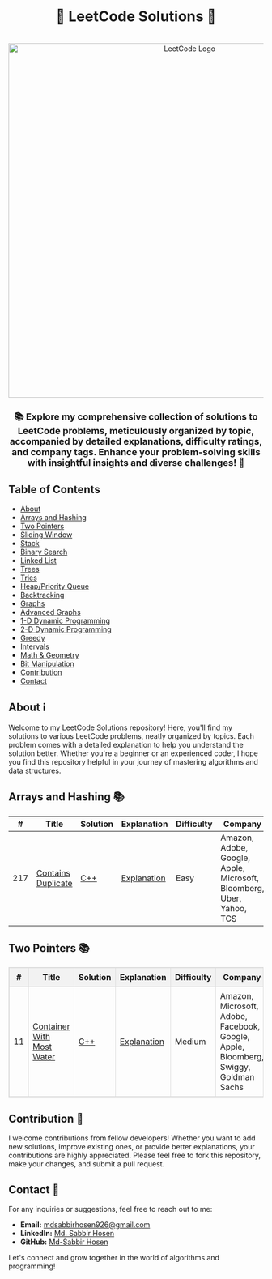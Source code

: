 <!-- Project Title -->
<div align="center">
  <h1 align="center">🚀 LeetCode Solutions 📝</h1>
  <br>
  <img src="https://assets.leetcode.com/static_assets/public/images/LeetCode_Sharing.png" alt="LeetCode Logo" width="700">
  <br>
</div>



<!-- Project Description -->
<h2 align="center" style="font-size: 18px;">📚 Explore my comprehensive collection of solutions to LeetCode problems, meticulously organized by topic, accompanied by detailed explanations, difficulty ratings, and company tags. Enhance your problem-solving skills with insightful insights and diverse challenges! 🌟</h2>
 

<!-- Table of Contents -->
## Table of Contents
- [About](#about)
- [Arrays and Hashing](#array-and-hashing)
- [Two Pointers](#two-pointers)
- [Sliding Window](#sliding-window)
- [Stack](#stack)
- [Binary Search](#binary-search)
- [Linked List](#linked-list)
- [Trees](#trees)
- [Tries](#tries)
- [Heap/Priority Queue](#heap-priority-queue)
- [Backtracking](#backtracking)
- [Graphs](#graphs)
- [Advanced Graphs](#advanced-graphs)
- [1-D Dynamic Programming](#1-d-dynamic-programming)
- [2-D Dynamic Programming](#2-d-dynamic-programming)
- [Greedy](#greedy)
- [Intervals](#intervals)
- [Math & Geometry](#math-geometry)
- [Bit Manipulation](#bit-manipulation)
- [Contribution](#contribution)
- [Contact](#contact)


<!-- About Section -->
## About ℹ️ <a name="about"></a>
Welcome to my LeetCode Solutions repository! Here, you'll find my solutions to various LeetCode problems, neatly organized by topics. Each problem comes with a detailed explanation to help you understand the solution better. Whether you're a beginner or an experienced coder, I hope you find this repository helpful in your journey of mastering algorithms and data structures.

<!-- Array and Hashing Section -->
## Arrays and Hashing 📚<a name="array-and-hashing"></a>

| #   | Title                                                | Solution                                | Explanation                        | Difficulty | Company |
| --- | ---------------------------------------------------- | ---------------------------------------| ---------------------------------- | ---------- | --------|
| 217  | [Contains Duplicate](https://leetcode.com/problems/contains-duplicate/description/)   | [C++](https://github.com/Md-SabbirHosen/Leetcode-Solutions/blob/main/Arrays%20%26%20Hashing/Contains%20Duplicate.cpp) | [Explanation](https://github.com/Md-SabbirHosen/Leetcode-Solutions/blob/main/Arrays%20%26%20Hashing/explanation.md) | Easy       |Amazon, Adobe, Google, Apple, Microsoft, Bloomberg, Uber, Yahoo, TCS  |

<!-- Two Pointers Section -->
## Two Pointers 📚

<table id="problemTable" style="width:100%; border-collapse: collapse; border: 1px solid #ddd;">
  <tr style="background-color: #f2f2f2;">
    <th style="padding: 8px; border: 1px solid #ddd;">#</th>
    <th style="padding: 8px; border: 1px solid #ddd;">Title</th>
    <th style="padding: 8px; border: 1px solid #ddd;">Solution</th>
    <th style="padding: 8px; border: 1px solid #ddd;">Explanation</th>
    <th style="padding: 8px; border: 1px solid #ddd;">Difficulty</th>
    <th style="padding: 8px; border: 1px solid #ddd;">Company</th>
  </tr>
  <tr>
    <td style="padding: 8px; border: 1px solid #ddd;">11</td>
    <td style="padding: 8px; border: 1px solid #ddd;"><a href="https://leetcode.com/problems/container-with-most-water/description/">Container With Most Water</a></td>
    <td style="padding: 8px; border: 1px solid #ddd;"><a href="https://github.com/Md-SabbirHosen/Leetcode-Solutions/blob/main/Two%20Pointers/Container%20With%20Most%20Water.cpp">C++</a></td>
    <td style="padding: 8px; border: 1px solid #ddd;"><a href="https://github.com/Md-SabbirHosen/Leetcode-Solutions/blob/main/Two%20Pointers/Explanation.md">Explanation</a></td>
    <td style="padding: 8px; border: 1px solid #ddd;">Medium</td>
    <td style="padding: 8px; border: 1px solid #ddd;">Amazon, Microsoft, Adobe, Facebook, Google, Apple, Bloomberg, Swiggy, Goldman Sachs</td>
  </tr>
  <!-- Add more rows as needed -->
</table>

<!-- JavaScript function to sort the table -->
<script>
function sortTable() {
  var table, rows, switching, i, x, y, shouldSwitch;
  table = document.getElementById("problemTable");
  switching = true;
  while (switching) {
    switching = false;
    rows = table.getElementsByTagName("TR");
    for (i = 1; i < (rows.length - 1); i++) {
      shouldSwitch = false;
      x = rows[i].getElementsByTagName("TD")[4];
      y = rows[i + 1].getElementsByTagName("TD")[4];
      if (x.innerHTML.toLowerCase() > y.innerHTML.toLowerCase()) {
        shouldSwitch = true;
        break;
      }
    }
    if (shouldSwitch) {
      rows[i].parentNode.insertBefore(rows[i + 1], rows[i]);
      switching = true;
    }
  }
}
</script>




<!-- Contribution Section -->
## Contribution 🚀 <a name = "contribution"></a>

I welcome contributions from fellow developers! Whether you want to add new solutions, improve existing ones, or provide better explanations, your contributions are highly appreciated. Please feel free to fork this repository, make your changes, and submit a pull request.

<!-- Contact Section -->
## Contact 📧 <a name="contact"></a>

For any inquiries or suggestions, feel free to reach out to me:

- **Email:** [mdsabbirhosen926@gmail.com](mailto:mdsabbirhosen926@gmail.com)
- **LinkedIn:** [Md. Sabbir Hosen](https://www.linkedin.com/in/md-sabbir-hosen-b7978b1b0/)
- **GitHub:** [Md-Sabbir Hosen](https://github.com/Md-SabbirHosen)

Let's connect and grow together in the world of algorithms and programming!
